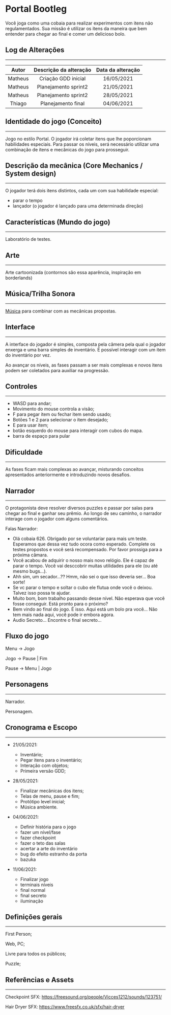 # Portal Bootleg

Você joga como uma cobaia para realizar experimentos com itens não regulamentados. 
Sua missão é utilizar os itens da maneira que bem entender para chegar ao final
e comer um delicioso bolo.

## Log de Alterações
---

|  Autor  | Descrição da alteração | Data da alteração |
| :-----: | :--------------------: | :---------------: |
| Matheus |  Criação GDD inicial   |    16/05/2021     |
| Matheus |  Planejamento sprint2  |    21/05/2021     |
| Matheus |  Planejamento sprint2  |    28/05/2021     |
| Thiago  |   Planejamento final   |    04/06/2021     |


## Identidade do jogo (Conceito)
---

Jogo no estilo Portal. O jogador irá coletar itens que lhe 
poporcionam habilidades especiais. Para passar os níveis, 
será necessário utilizar uma combinação de itens e mecânicas
do jogo para prosseguir.


## Descrição da mecânica (Core Mechanics / System design)
--- 

O jogador terá dois itens distintos, cada um com sua habilidade
especial:

- parar o tempo
- lançador (o jogador é lançado para uma determinada direção)

## Características (Mundo do jogo)
---

Laboratório de testes.

## Arte
---

Arte cartoonizada (contornos são essa aparência, inspiração em borderlands)

## Música/Trilha Sonora
---

[Música](http://soundimage.org/wp-content/uploads/2016/01/Light-Years_V001_Looping.mp3) 
para combinar com as mecânicas propostas.

## Interface
---

A interface do jogador é simples, composta pela câmera pela 
qual o jogador enxerga e uma barra simples de inventário. É 
possível interagir com um item do inventário por vez.

Ao avançar os níveis, as fases passam a ser mais complexas e 
novos itens podem ser coletados para auxiliar na progressão. 

## Controles
---

- WASD para andar;
- Movimento do mouse controla a visão;
- F para pegar item ou fechar item sendo usado;
- Botões 1 e 2 para selecionar o item desejado;
- E para usar item;
- botão esquerdo do mouse para interagir com cubos do mapa.
- barra de espaço para pular

## Dificuldade
---

As fases ficam mais complexas ao avançar, misturando conceitos
apresentados anteriormente e introduzindo novos desafios.

## Narrador
---

O protagonista deve resolver diversos puzzles e passar por salas para chegar ao final e ganhar seu prêmio.
Ao longo de seu caminho, o narrador interage com o jogador com alguns comentários.

Falas Narrador:
  - Olá cobaia 626. Obrigado por se voluntariar para mais um teste. Esperamos que dessa vez tudo ocora como esperado. Complete os testes propostos e você será recompensado. Por favor prossiga para a próxima câmara.
  - Você acabou de adquirir o nosso mais novo relógio. Ele é capaz de parar o tempo. Você vai desccobrir muitas utilidades para ele (ou até mesmo bugs...).
  - Ahh sim, um secador...?? Hmm, não sei o que isso deveria ser... Boa sorte!
  - Se vc parar o tempo e soltar o cubo ele flutua onde você o deixou. Talvez isso possa te ajudar.
  - Muito bom, bom trabalho passando desse nível. Não esperava que você fosse conseguir. Está pronto para o próximo?
  - Bem vindo ao final do jogo. É isso. Aqui está um bolo pra você... Não tem mais nada aqui, você pode ir embora agora.
  - Audio Secreto... Encontre o final secreto...

## Fluxo do jogo

Menu → Jogo

Jogo → Pause | Fim

Pause → Menu | Jogo

## Personagens
---

Narrador.

Personagem.

## Cronograma e Escopo
---

- 21/05/2021:
  - Inventário;
  - Pegar itens para o inventário;
  - Interação com objetos;
  - Primeira versão GDD;

- 28/05/2021:
  - Finalizar mecânicas dos itens;
  - Telas de menu, pause e fim;
  - Protótipo level inicial;
  - Música ambiente.

- 04/06/2021:
  - Definir história para o jogo 
  - fazer um nível/fase
  - fazer checkpoint
  - fazer o teto das salas
  - acertar a arte do inventário
  - bug do efeito estranho da porta
  - bazuka

- 11/06/2021:
  - Finalizar jogo 
  - terminais níveis
  - final normal
  - final secreto
  - iluminação

## Definições gerais
---

First Person;

Web, PC;

Livre para todos os públicos;

Puzzle;

## Referências e Assets
---

Checkpoint SFX: https://freesound.org/people/Vicces1212/sounds/123751/

Hair Dryer SFX: https://www.freesfx.co.uk/sfx/hair-dryer
